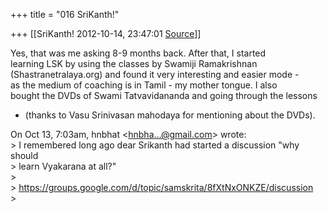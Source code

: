 +++
title = "016 SriKanth!"

+++
[[SriKanth!	2012-10-14, 23:47:01 [Source](https://groups.google.com/g/samskrita/c/1XWpEPtSSro)]]



Yes, that was me asking 8-9 months back. After that, I started  
learning LSK by using the classes by Swamiji Ramakrishnan  
(Shastranetralaya.org) and found it very interesting and easier mode -  
as the medium of coaching is in Tamil - my mother tongue. I also  
bought the DVDs of Swami Tatvavidananda and going through the lessons  
- (thanks to Vasu Srinivasan mahodaya for mentioning about the DVDs).  
  
  
On Oct 13, 7:03am, hnbhat \<[hnbha...@gmail.com]()\> wrote:  
\> I remembered long ago dear Srikanth had started a discussion "why should  
\> learn Vyakarana at all?"  
\>  
\> <https://groups.google.com/d/topic/samskrita/8fXtNxONKZE/discussion>  
\>  

